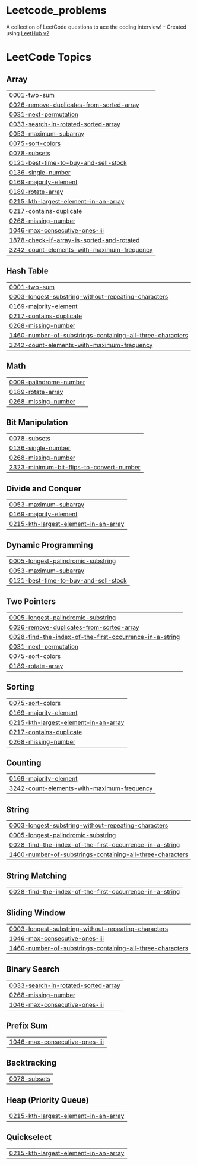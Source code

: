 # Leetcode_problems
A collection of LeetCode questions to ace the coding interview! - Created using [LeetHub v2](https://github.com/arunbhardwaj/LeetHub-2.0)

<!---LeetCode Topics Start-->
# LeetCode Topics
## Array
|  |
| ------- |
| [0001-two-sum](https://github.com/HarshPalaps1/Leetcode_problems/tree/master/0001-two-sum) |
| [0026-remove-duplicates-from-sorted-array](https://github.com/HarshPalaps1/Leetcode_problems/tree/master/0026-remove-duplicates-from-sorted-array) |
| [0031-next-permutation](https://github.com/HarshPalaps1/Leetcode_problems/tree/master/0031-next-permutation) |
| [0033-search-in-rotated-sorted-array](https://github.com/HarshPalaps1/Leetcode_problems/tree/master/0033-search-in-rotated-sorted-array) |
| [0053-maximum-subarray](https://github.com/HarshPalaps1/Leetcode_problems/tree/master/0053-maximum-subarray) |
| [0075-sort-colors](https://github.com/HarshPalaps1/Leetcode_problems/tree/master/0075-sort-colors) |
| [0078-subsets](https://github.com/HarshPalaps1/Leetcode_problems/tree/master/0078-subsets) |
| [0121-best-time-to-buy-and-sell-stock](https://github.com/HarshPalaps1/Leetcode_problems/tree/master/0121-best-time-to-buy-and-sell-stock) |
| [0136-single-number](https://github.com/HarshPalaps1/Leetcode_problems/tree/master/0136-single-number) |
| [0169-majority-element](https://github.com/HarshPalaps1/Leetcode_problems/tree/master/0169-majority-element) |
| [0189-rotate-array](https://github.com/HarshPalaps1/Leetcode_problems/tree/master/0189-rotate-array) |
| [0215-kth-largest-element-in-an-array](https://github.com/HarshPalaps1/Leetcode_problems/tree/master/0215-kth-largest-element-in-an-array) |
| [0217-contains-duplicate](https://github.com/HarshPalaps1/Leetcode_problems/tree/master/0217-contains-duplicate) |
| [0268-missing-number](https://github.com/HarshPalaps1/Leetcode_problems/tree/master/0268-missing-number) |
| [1046-max-consecutive-ones-iii](https://github.com/HarshPalaps1/Leetcode_problems/tree/master/1046-max-consecutive-ones-iii) |
| [1878-check-if-array-is-sorted-and-rotated](https://github.com/HarshPalaps1/Leetcode_problems/tree/master/1878-check-if-array-is-sorted-and-rotated) |
| [3242-count-elements-with-maximum-frequency](https://github.com/HarshPalaps1/Leetcode_problems/tree/master/3242-count-elements-with-maximum-frequency) |
## Hash Table
|  |
| ------- |
| [0001-two-sum](https://github.com/HarshPalaps1/Leetcode_problems/tree/master/0001-two-sum) |
| [0003-longest-substring-without-repeating-characters](https://github.com/HarshPalaps1/Leetcode_problems/tree/master/0003-longest-substring-without-repeating-characters) |
| [0169-majority-element](https://github.com/HarshPalaps1/Leetcode_problems/tree/master/0169-majority-element) |
| [0217-contains-duplicate](https://github.com/HarshPalaps1/Leetcode_problems/tree/master/0217-contains-duplicate) |
| [0268-missing-number](https://github.com/HarshPalaps1/Leetcode_problems/tree/master/0268-missing-number) |
| [1460-number-of-substrings-containing-all-three-characters](https://github.com/HarshPalaps1/Leetcode_problems/tree/master/1460-number-of-substrings-containing-all-three-characters) |
| [3242-count-elements-with-maximum-frequency](https://github.com/HarshPalaps1/Leetcode_problems/tree/master/3242-count-elements-with-maximum-frequency) |
## Math
|  |
| ------- |
| [0009-palindrome-number](https://github.com/HarshPalaps1/Leetcode_problems/tree/master/0009-palindrome-number) |
| [0189-rotate-array](https://github.com/HarshPalaps1/Leetcode_problems/tree/master/0189-rotate-array) |
| [0268-missing-number](https://github.com/HarshPalaps1/Leetcode_problems/tree/master/0268-missing-number) |
## Bit Manipulation
|  |
| ------- |
| [0078-subsets](https://github.com/HarshPalaps1/Leetcode_problems/tree/master/0078-subsets) |
| [0136-single-number](https://github.com/HarshPalaps1/Leetcode_problems/tree/master/0136-single-number) |
| [0268-missing-number](https://github.com/HarshPalaps1/Leetcode_problems/tree/master/0268-missing-number) |
| [2323-minimum-bit-flips-to-convert-number](https://github.com/HarshPalaps1/Leetcode_problems/tree/master/2323-minimum-bit-flips-to-convert-number) |
## Divide and Conquer
|  |
| ------- |
| [0053-maximum-subarray](https://github.com/HarshPalaps1/Leetcode_problems/tree/master/0053-maximum-subarray) |
| [0169-majority-element](https://github.com/HarshPalaps1/Leetcode_problems/tree/master/0169-majority-element) |
| [0215-kth-largest-element-in-an-array](https://github.com/HarshPalaps1/Leetcode_problems/tree/master/0215-kth-largest-element-in-an-array) |
## Dynamic Programming
|  |
| ------- |
| [0005-longest-palindromic-substring](https://github.com/HarshPalaps1/Leetcode_problems/tree/master/0005-longest-palindromic-substring) |
| [0053-maximum-subarray](https://github.com/HarshPalaps1/Leetcode_problems/tree/master/0053-maximum-subarray) |
| [0121-best-time-to-buy-and-sell-stock](https://github.com/HarshPalaps1/Leetcode_problems/tree/master/0121-best-time-to-buy-and-sell-stock) |
## Two Pointers
|  |
| ------- |
| [0005-longest-palindromic-substring](https://github.com/HarshPalaps1/Leetcode_problems/tree/master/0005-longest-palindromic-substring) |
| [0026-remove-duplicates-from-sorted-array](https://github.com/HarshPalaps1/Leetcode_problems/tree/master/0026-remove-duplicates-from-sorted-array) |
| [0028-find-the-index-of-the-first-occurrence-in-a-string](https://github.com/HarshPalaps1/Leetcode_problems/tree/master/0028-find-the-index-of-the-first-occurrence-in-a-string) |
| [0031-next-permutation](https://github.com/HarshPalaps1/Leetcode_problems/tree/master/0031-next-permutation) |
| [0075-sort-colors](https://github.com/HarshPalaps1/Leetcode_problems/tree/master/0075-sort-colors) |
| [0189-rotate-array](https://github.com/HarshPalaps1/Leetcode_problems/tree/master/0189-rotate-array) |
## Sorting
|  |
| ------- |
| [0075-sort-colors](https://github.com/HarshPalaps1/Leetcode_problems/tree/master/0075-sort-colors) |
| [0169-majority-element](https://github.com/HarshPalaps1/Leetcode_problems/tree/master/0169-majority-element) |
| [0215-kth-largest-element-in-an-array](https://github.com/HarshPalaps1/Leetcode_problems/tree/master/0215-kth-largest-element-in-an-array) |
| [0217-contains-duplicate](https://github.com/HarshPalaps1/Leetcode_problems/tree/master/0217-contains-duplicate) |
| [0268-missing-number](https://github.com/HarshPalaps1/Leetcode_problems/tree/master/0268-missing-number) |
## Counting
|  |
| ------- |
| [0169-majority-element](https://github.com/HarshPalaps1/Leetcode_problems/tree/master/0169-majority-element) |
| [3242-count-elements-with-maximum-frequency](https://github.com/HarshPalaps1/Leetcode_problems/tree/master/3242-count-elements-with-maximum-frequency) |
## String
|  |
| ------- |
| [0003-longest-substring-without-repeating-characters](https://github.com/HarshPalaps1/Leetcode_problems/tree/master/0003-longest-substring-without-repeating-characters) |
| [0005-longest-palindromic-substring](https://github.com/HarshPalaps1/Leetcode_problems/tree/master/0005-longest-palindromic-substring) |
| [0028-find-the-index-of-the-first-occurrence-in-a-string](https://github.com/HarshPalaps1/Leetcode_problems/tree/master/0028-find-the-index-of-the-first-occurrence-in-a-string) |
| [1460-number-of-substrings-containing-all-three-characters](https://github.com/HarshPalaps1/Leetcode_problems/tree/master/1460-number-of-substrings-containing-all-three-characters) |
## String Matching
|  |
| ------- |
| [0028-find-the-index-of-the-first-occurrence-in-a-string](https://github.com/HarshPalaps1/Leetcode_problems/tree/master/0028-find-the-index-of-the-first-occurrence-in-a-string) |
## Sliding Window
|  |
| ------- |
| [0003-longest-substring-without-repeating-characters](https://github.com/HarshPalaps1/Leetcode_problems/tree/master/0003-longest-substring-without-repeating-characters) |
| [1046-max-consecutive-ones-iii](https://github.com/HarshPalaps1/Leetcode_problems/tree/master/1046-max-consecutive-ones-iii) |
| [1460-number-of-substrings-containing-all-three-characters](https://github.com/HarshPalaps1/Leetcode_problems/tree/master/1460-number-of-substrings-containing-all-three-characters) |
## Binary Search
|  |
| ------- |
| [0033-search-in-rotated-sorted-array](https://github.com/HarshPalaps1/Leetcode_problems/tree/master/0033-search-in-rotated-sorted-array) |
| [0268-missing-number](https://github.com/HarshPalaps1/Leetcode_problems/tree/master/0268-missing-number) |
| [1046-max-consecutive-ones-iii](https://github.com/HarshPalaps1/Leetcode_problems/tree/master/1046-max-consecutive-ones-iii) |
## Prefix Sum
|  |
| ------- |
| [1046-max-consecutive-ones-iii](https://github.com/HarshPalaps1/Leetcode_problems/tree/master/1046-max-consecutive-ones-iii) |
## Backtracking
|  |
| ------- |
| [0078-subsets](https://github.com/HarshPalaps1/Leetcode_problems/tree/master/0078-subsets) |
## Heap (Priority Queue)
|  |
| ------- |
| [0215-kth-largest-element-in-an-array](https://github.com/HarshPalaps1/Leetcode_problems/tree/master/0215-kth-largest-element-in-an-array) |
## Quickselect
|  |
| ------- |
| [0215-kth-largest-element-in-an-array](https://github.com/HarshPalaps1/Leetcode_problems/tree/master/0215-kth-largest-element-in-an-array) |
<!---LeetCode Topics End-->